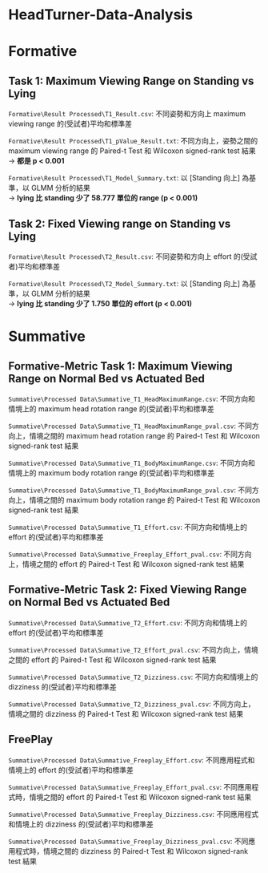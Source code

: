# HeadTurner-Data-Analysis

# Formative
## Task 1: Maximum Viewing Range on Standing vs Lying
`Formative\Result Processed\T1_Result.csv`: 不同姿勢和方向上 maximum viewing range 的(受試者)平均和標準差

`Formative\Result Processed\T1_pValue_Result.txt`: 不同方向上，姿勢之間的 maximum viewing range 的 Paired-t Test 和 Wilcoxon signed-rank test 結果  
-> **都是 p < 0.001**

`Formative\Result Processed\T1_Model_Summary.txt`: 以 [Standing 向上] 為基準，以 GLMM 分析的結果  
-> **lying 比 standing 少了 58.777 單位的 range (p < 0.001)**


## Task 2: Fixed Viewing range on Standing vs Lying
`Formative\Result Processed\T2_Result.csv`: 不同姿勢和方向上 effort 的(受試者)平均和標準差

`Formative\Result Processed\T2_Model_Summary.txt`: 以 [Standing 向上] 為基準，以 GLMM 分析的結果  
-> **lying 比 standing 少了 1.750 單位的 effort (p < 0.001)**

# Summative
## Formative-Metric Task 1: Maximum Viewing Range on Normal Bed vs Actuated Bed
`Summative\Processed Data\Summative_T1_HeadMaximumRange.csv`: 不同方向和情境上的 maximum head rotation range 的(受試者)平均和標準差

`Summative\Processed Data\Summative_T1_HeadMaximumRange_pval.csv`: 不同方向上，情境之間的 maximum head rotation range 的 Paired-t Test 和 Wilcoxon signed-rank test 結果

`Summative\Processed Data\Summative_T1_BodyMaximumRange.csv`: 不同方向和情境上的 maximum body rotation range 的(受試者)平均和標準差

`Summative\Processed Data\Summative_T1_BodyMaximumRange_pval.csv`: 不同方向上，情境之間的 maximum body rotation range 的 Paired-t Test 和 Wilcoxon signed-rank test 結果

`Summative\Processed Data\Summative_T1_Effort.csv`: 不同方向和情境上的 effort 的(受試者)平均和標準差

`Summative\Processed Data\Summative_Freeplay_Effort_pval.csv`: 不同方向上，情境之間的 effort 的 Paired-t Test 和 Wilcoxon signed-rank test 結果

## Formative-Metric Task 2: Fixed Viewing Range on Normal Bed vs Actuated Bed
`Summative\Processed Data\Summative_T2_Effort.csv`: 不同方向和情境上的 effort 的(受試者)平均和標準差

`Summative\Processed Data\Summative_T2_Effort_pval.csv`: 不同方向上，情境之間的 effort 的 Paired-t Test 和 Wilcoxon signed-rank test 結果

`Summative\Processed Data\Summative_T2_Dizziness.csv`: 不同方向和情境上的 dizziness 的(受試者)平均和標準差

`Summative\Processed Data\Summative_T2_Dizziness_pval.csv`: 不同方向上，情境之間的 dizziness 的 Paired-t Test 和 Wilcoxon signed-rank test 結果

## FreePlay
`Summative\Processed Data\Summative_Freeplay_Effort.csv`: 不同應用程式和情境上的 effort 的(受試者)平均和標準差

`Summative\Processed Data\Summative_Freeplay_Effort_pval.csv`: 不同應用程式時，情境之間的 effort 的 Paired-t Test 和 Wilcoxon signed-rank test 結果

`Summative\Processed Data\Summative_Freeplay_Dizziness.csv`: 不同應用程式和情境上的 dizziness 的(受試者)平均和標準差

`Summative\Processed Data\Summative_Freeplay_Dizziness_pval.csv`: 不同應用程式時，情境之間的 dizziness 的 Paired-t Test 和 Wilcoxon signed-rank test 結果
